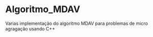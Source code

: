 # Algoritmo_MDAV
 Varias implementação do algoritmo MDAV para problemas de micro agragação usando C++
